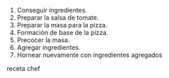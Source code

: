 1. Conseguir ingredientes.
2. Preparar la salsa de tomate.
3. Preparar la masa para la pizza.
4. Formación de base de la pizza.
5. Precocer la masa.
6. Agregar ingredientes.
7. Hornear nuevamente con ingredientes agregados

receta chef  